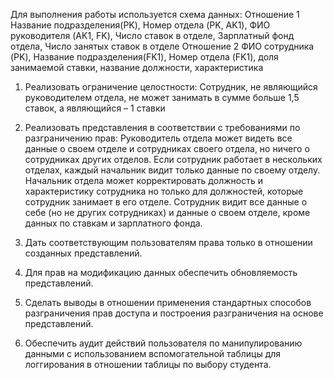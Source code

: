 Для выполнения работы используется схема данных:
Отношение 1
Название подразделения(PK), Номер отдела (PK, AK1), ФИО руководителя (AK1, FK), Число ставок в отделе, Зарплатный фонд отдела, Число занятых ставок в отделе
Отношение 2
ФИО сотрудника (PK), Название подразделения(FK1), Номер отдела (FK1), доля занимаемой ставки, название должности, характеристика

1. Реализовать ограничение целостности:
Сотрудник, не являющийся руководителем отдела, не может занимать в сумме больше 1,5 ставок, а являющийся – 1 ставки

2. Реализовать представления в соответствии с требованиями по разграничению прав:
Руководитель отдела может видеть все данные о своем отделе и сотрудниках своего отдела, но ничего о сотрудниках других отделов. Если сотрудник работает в нескольких отделах, каждый начальник видит только данные по своему отделу. 
Начальник отдела может корректировать должность и характеристику сотрудника но только для должностей, которые сотрудник занимает в его отделе. 
Сотрудник видит все данные о себе (но не других сотрудниках) и данные о своем отделе,  кроме данных по ставкам и зарплатного фонда.

3. Дать соответствующим пользователям права только в отношении созданных
представлений.
4. Для прав на модификацию данных обеспечить обновляемость представлений.
5. Сделать выводы в отношении применения стандартных способов
разграничения прав доступа и построения разграничения на основе
представлений.
6. Обеспечить аудит действий пользователя по манипулированию данными с
использованием вспомогательной таблицы для логгирования в отношении
таблицы по выбору студента.